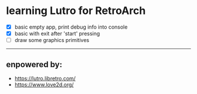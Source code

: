 # learning Lutro for RetroArch
- [x] basic empty app, print debug info into console
- [x] basic with exit after 'start' pressing
- [ ] draw some graphics primitives

---
## enpowered by:
- https://lutro.libretro.com/
- https://www.love2d.org/
